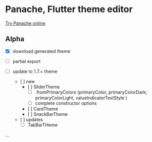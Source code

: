 # Panache, Flutter theme editor

[Try Panache online](https://rxlabz.github.io/panache_web/#/)

## Alpha

- [x] download generated theme
- [ ] partial export

- [ ] update to 1.7.+ theme
  - [ ] new
    - [ ] SliderTheme
      - [ ] .fromPrimaryColors (primaryColor, primaryColorDark; primaryColorLight, valueIndicatorTextStyle )
      - [ ] complete constructor options
    - [ ] CardTheme   
    - [ ] SnackBarTheme   
  - [ ] updates
    - [ ] TabBarTHeme

...